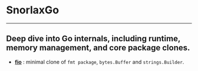 # SnorlaxGo
---
Deep dive into Go internals, including runtime, memory management, and core package clones.
---

- **[fio]()** : minimal clone of `fmt package`, `bytes.Buffer` and `strings.Builder`.
